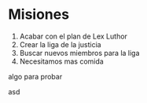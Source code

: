 # Misiones

1. Acabar con el plan de Lex Luthor
2. Crear la liga de la justicia
3. Buscar nuevos miembros para la liga
4. Necesitamos mas comida

algo para probar

asd
